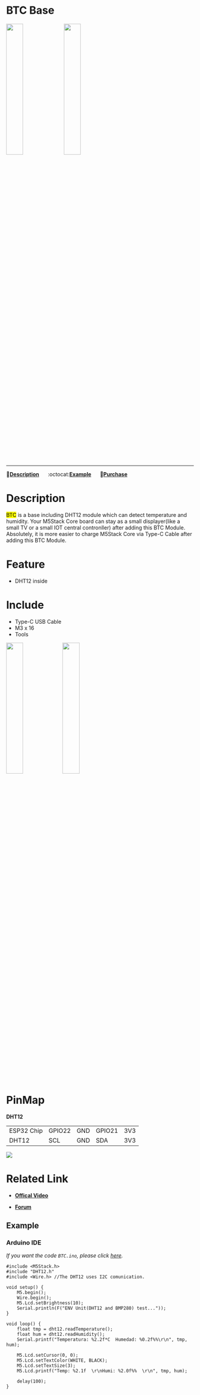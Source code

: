 # BTC Base

<img src="assets/img/product_pics/module/module_btc_01.png" width="30%" height="30%"> <img src="assets/img/product_pics/module/module_btc_02.png" width="30%" height="30%">

<!-- <img src="assets/img/product_pics/module/module_btc_04.png" width="30%" height="30%"> -->

***

:memo:**[Description](#Description)**&nbsp;&nbsp;&nbsp;&nbsp;&nbsp;&nbsp;:octocat:**[Example](#Example)**&nbsp;&nbsp;&nbsp;&nbsp;&nbsp;&nbsp;🛒**[Purchase](https://www.aliexpress.com/store/product/M5Stack-Official-Stock-Offer-GPS-Module-with-Internal-External-Antenna-MCX-Interface-IoT-Development-Board-for/3226069_32840757048.html?spm=2114.12010615.8148356.2.7c6c2743BZthY3)**

<!-- :memo:**[Description](#Description)**&nbsp;&nbsp;&nbsp;&nbsp;&nbsp;&nbsp;:octocat:**[Example](#Example)**&nbsp;&nbsp;&nbsp;&nbsp;&nbsp;&nbsp;:electric_plug:**[Schematic](#Schematic)**&nbsp;&nbsp;&nbsp;&nbsp;&nbsp;&nbsp;🛒**[Purchase](https://www.aliexpress.com/store/product/M5Stack-Official-Stock-Offer-GPS-Module-with-Internal-External-Antenna-MCX-Interface-IoT-Development-Board-for/3226069_32840757048.html?spm=2114.12010615.8148356.2.7c6c2743BZthY3)** -->

#  Description

<mark>BTC</mark> is a base including DHT12 module which can detect
temperature and humidity. Your M5Stack Core board can stay as a small
displayer(like a small TV or a small IOT central contronller) after
adding this BTC Module. Absolutely, it is more easier to charge M5Stack
Core via Type-C Cable after adding this BTC Module.

#  Feature

-  DHT12 inside

#  Include

-  Type-C USB Cable
-  M3 x 16
-  Tools

<img src="assets/img/product_pics/module/module_btc_04.png" width="30%" height="30%"><img src="assets/img/product_pics/module/module_btc_03.png" width="30%" height="30%">

#  PinMap

**DHT12**

<table>
 <tr><td>ESP32 Chip</td><td>GPIO22</td><td>GND</td><td>GPIO21</td><td>3V3</td></tr>
 <tr><td>DHT12</td><td>SCL</td><td>GND</td><td>SDA</td><td>3V3</td></tr>
</table>

<img src="assets/img/product_pics/module/module_btc_dht12_pinmap.png">


#  Related Link

- **[Offical Video](https://www.youtube.com/channel/UCozgFVglWYQXbvTmGyS739w)**

- **[Forum](http://forum.m5stack.com/)**

## Example

### Arduino IDE

*If you want the code `BTC.ino`, please click [here](https://github.com/m5stack/M5-ProductExampleCodes/tree/master/Base/BTC/Arduino).*

```arduino
#include <M5Stack.h>
#include "DHT12.h"
#include <Wire.h> //The DHT12 uses I2C comunication.

void setup() {
    M5.begin();
    Wire.begin();
    M5.Lcd.setBrightness(10);
    Serial.println(F("ENV Unit(DHT12 and BMP280) test..."));
}

void loop() {
    float tmp = dht12.readTemperature();
    float hum = dht12.readHumidity();
    Serial.printf("Temperatura: %2.2f*C  Humedad: %0.2f%%\r\n", tmp, hum);

    M5.Lcd.setCursor(0, 0);
    M5.Lcd.setTextColor(WHITE, BLACK);
    M5.Lcd.setTextSize(3);
    M5.Lcd.printf("Temp: %2.1f  \r\nHumi: %2.0f%%  \r\n", tmp, hum);

    delay(100);
}
```
